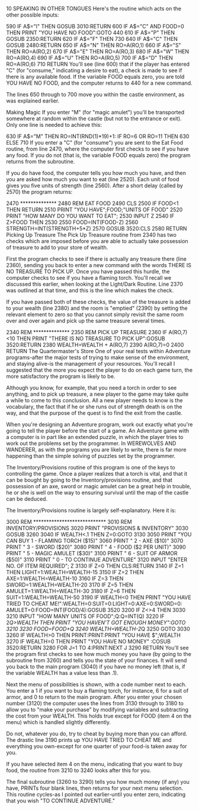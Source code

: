 10
SPEAKING IN OTHER TONGUES
Here's the routine which acts on the other possible inputs:

590 IF A$="I" THEN GOSUB 3010:RETURN
600 IF A$="C" AND FOOD=0 THEN PRINT
"YOU HAVE NO FOOD":GOTO 440
610 IF A$="P" THEN GOSUB 2350:RETURN
620 IF A$="F" THEN 730
640 IF A$="C" THEN GOSUB 2480:RETURN
650 IF A$="N" THEN RO=A(RO,1)
660 IF A$="S" THEN RO=A(RO,2)
670 IF A$="E" THEN RO=A(RO,3)
680 IF A$="W" THEN RO=A(RO,4)
690 IF A$="U" THEN RO=A(RO,5)
700 IF A$="D" THEN RO=A(RO,6)
710 RETURN
You'll see (line 600) that if the player has entered "C" (for "consume," indicating a desire to eat), a check is made to see if there is any available food. If the variable FOOD equals zero, you are told YOU HAVE NO FOOD, and the computer returns to 440 for a new command.

The lines 650 through to 700 move you within the castle environment, as was explained earlier.

Making Magic
If you enter "M" (for "magic amulet") you'll be transported somewhere at random within the castle (but not to the entrance or exit). Only one line is needed to achieve this:

630 IF A$="M" THEN RO=INT(RND(1)*19)+1:
IF RO=6 OR RO=11 THEN 630 ELSE 710
If you enter a "C" (for "consume") you are sent to the Eat Food routine, from line 2470, where the computer first checks to see if you have any food. If you do not (that is, the variable FOOD equals zero) the program returns from the subroutine.

If you do have food, the computer tells you how much you have, and then you are asked how much you want to eat (line 2520). Each unit of food gives you five units of strength (line 2560). After a short delay (called by 2570) the program returns:

2470 **************
2480 REM EAT FOOD
2490 CLS
2500 IF FOOD<1 THEN RETURN
2510 PRINT "YOU HAVE";FOOD;"UNITS OF FOOD"
2520 PRINT "HOW MANY DO YOU WANT TO EAT";
2530 INPUT Z
2540 IF Z>FOOD THEN 2530
2550 FOOD=INT(FOOD-Z)
2560 STRENGTH=INT(STRENGTH+5*Z)
2570 GOSUB 3520:CLS
2580 RETURN
Picking Up Treasure
The Pick Up Treasure routine from 2340 has two checks which are imposed before you are able to actually take possession of treasure to add to your store of wealth.

First the program checks to see if there is actually any treasure there (line 2360), sending you back to enter a new command with the words THERE IS NO TREASURE TO PICK UP. Once you have passed this hurdle, the computer checks to see if you have a flaming torch. You'll recall we discussed this earlier, when looking at the Light/Dark Routine. Line 2370 was outlined at that time, and this is the line which makes the check.

If you have passed both of these checks, the value of the treasure is added to your wealth (line 2380) and the room is "emptied" (2390) by setting the relevant element to zero so that you cannot simply revisit the same room over and over again and pick up the same treasure several times.

2340 REM **************
2350 REM PICK UP TREASURE
2360 IF A(RO,7)<10 THEN PRINT "THERE IS NO
TREASURE TO PICK UP":GOSUB 3520:RETURN
2380 WEALTH=WEALTH + A(RO,7)
2390 A(RO,7)=0
2400 RETURN
The Quartermaster's Store
One of your real tests within Adventure programs-after the major tests of trying to make sense of the environment, and staying alive-is the management of your resources. You'll recall I suggested that the more you expect the player to do on each game turn, the more satisfactory the program is likely to be.

Although you know, for example, that you need a torch in order to see anything, and to pick up treasure, a new player to the game may take quite a while to come to this conclusion. All a new player needs to know is the vocabulary, the fact that if he or she runs out of strength death is on the way, and that the purpose of the quest is to find the exit from the castle.

When you're designing an Adventure program, work out exactly what you're going to tell the player before the start of a game. An Adventure game with a computer is in part like an extended puzzle, in which the player tries to work out the problems set by the programmer. In WEREWOLVES AND WANDERER, as with the programs you are likely to write, there is far more happening than the simple solving of puzzles set by the programmer.

The Inventory/Provisions routine of this program is one of the keys to controlling the game. Once a player realizes that a torch is vital, and that it can be bought by going to the Inventory/provisions routine, and that possession of an axe, sword or magic amulet can be a great help in trouble, he or she is well on the way to ensuring survival until the map of the castle can be deduced.

The Inventory/Provisions routine is largely self-explanatory. Here it is:

3000 REM ****************************
3010 REM INVENTORY/PROVISIONS
3020 PRINT "PROVISIONS & INVENTORY"
3030 GOSUB 3260
3040 IF WEALTH<.1 THEN Z=0:GOTO 3130
3050 PRINT "YOU CAN BUY 1 - FLAMING TORCH ($15)"
3060 PRINT "            2 - AXE ($10)"
3070 PRINT "            3 - SWORD ($20)"
3080 PRINT "            4 - FOOD ($2 PER UNIT)"
3090 PRINT "            5 - MAGIC AMULET ($30)"
3100 PRINT "            6 - SUIT OF ARMOR ($50)"
3110 PRINT "            0 - TO CONTINUE ADVENTURE"
3120 INPUT "ENTER NO. OF ITEM REQUIRED"; Z
3130 IF Z=0 THEN CLS:RETURN
3140 IF Z=1 THEN LIGHT=1:WEALTH=WEALTH-15
3150 IF Z=2 THEN AXE=1:WEALTH=WEALTH-10
3160 IF Z=3 THEN SWORD=1:WEALTH=WEALTH-20
3170 IF Z=5 THEN AMULET=1:WEALTH=WEALTH-30
3180 IF Z=6 THEN SUIT=1:WEALTH=WEALTH-50
3190 IF WEALTH<0 THEN PRINT "YOU HAVE TRIED TO
CHEAT ME!":WEALTH=0:SUIT=0:LIGHT=0:AXE=0:SWORD=0:
AMULET=0:FOOD=INT(FOOD/4):GOSUB 3520
3200 IF Z<>4 THEN 3030
3210 INPUT "HOW MANY UNITS OF FOOD";Q:Q=INT(Q)
3220 IF 2*Q>WEALTH THEN PRINT "YOU HAVEN'T GOT
ENOUGH MONEY":GOTO 3210
3230 FOOD=FOOD+Q
3240 WEALTH=WEALTH-2*Q
3250 GOTO 3030
3260 IF WEALTH>0 THEN PRINT:PRINT:PRINT "YOU HAVE
$";WEALTH
3270 IF WEALTH=0 THEN PRINT "YOU HAVE NO MONEY"
:COSUB 3520:RETURN
3280 FOR J=1 TO 4:PRINT:NEXT J
3290 RETURN
You'll see the program first checks to see how much money you have (by going to the subroutine from 3260) and tells you the state of your finances. It will send you back to the main program (3040) if you have no money left (that is, if the variable WEALTH has a value less than .1).

Next the menu of possibilities is shown, with a code number next to each. You enter a 1 if you want to buy a flaming torch, for instance, 6 for a suit of armor, and 0 to return to the main program. After you enter your chosen number (3120) the computer uses the lines from 3130 through to 3180 to allow you to "make your purchase" by modifying variables and subtracting the cost from your WEALTH. This holds true except for FOOD (item 4 on the menu) which is handled slightly differently.

Do not, whatever you do, try to cheat by buying more than you can afford. The drastic line 3190 prints up YOU HAVE TRIED TO CHEAT ME and everything you own-except for one quarter of your food-is taken away for you.

If you have selected item 4 on the menu, indicating that you want to buy food, the routine from 3210 to 3240 looks after this for you.

The final subroutine (3260 to 3290) tells you how much money (if any) you have, PRINTs four blank lines, then returns for your next menu selection. This routine cycles-as I pointed out earlier-until you enter zero, indicating that you wish "TO CONTINUE ADVENTURE."
